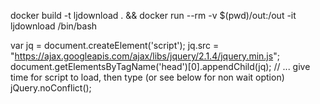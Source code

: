 docker build -t ljdownload . && docker run --rm -v $(pwd)/out:/out -it ljdownload /bin/bash


var jq = document.createElement('script');
jq.src = "https://ajax.googleapis.com/ajax/libs/jquery/2.1.4/jquery.min.js";
document.getElementsByTagName('head')[0].appendChild(jq);
// ... give time for script to load, then type (or see below for non wait option)
jQuery.noConflict();
